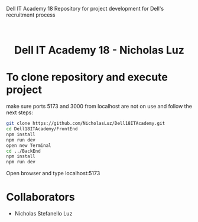 Dell IT Academy 18
Repository for project development for Dell's recruitment process

<br />

<h1 align="center">Dell IT Academy 18 - Nicholas Luz</h1>


<h1> To clone repository and execute project </h1>

make sure ports 5173 and 3000 from localhost are not on use and follow the next steps:

```bash
git clone https://github.com/NicholasLuz/Dell18ITAcademy.git
cd Dell18ITAcademy/FrontEnd
npm install
npm run dev
open new Terminal
cd ../BackEnd
npm install
npm run dev
```

Open browser and type localhost:5173

<h1>Collaborators</h1>

- Nicholas Stefanello Luz
